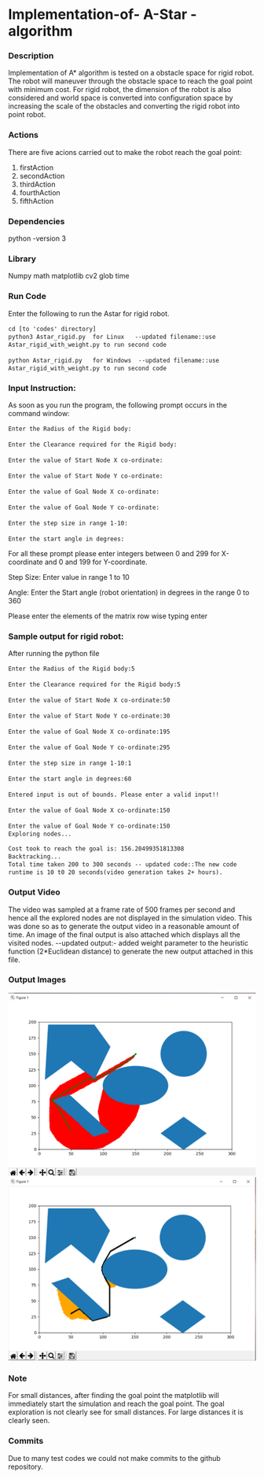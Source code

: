 # Implementation-of- A-Star -algorithm
### Description
Implementation of A* algorithm is tested on a obstacle space for rigid robot. The robot will maneuver through the obstacle space to reach the goal point with minimum cost. For rigid robot, the dimension of the robot is also considered and world space is converted into configuration space by increasing the scale of the obstacles and converting the rigid robot into point robot.

### Actions
There are five acions carried out to make the robot reach the goal point:
1. firstAction
2. secondAction
3. thirdAction
4. fourthAction
5. fifthAction



### Dependencies 
python -version 3   

### Library
Numpy
math
matplotlib
cv2
glob
time

### Run Code
Enter the following to run the Astar for rigid robot.

```
cd [to 'codes' directory]
python3 Astar_rigid.py  for Linux   --updated filename::use  Astar_rigid_with_weight.py to run second code

python Astar_rigid.py   for Windows  --updated filename::use  Astar_rigid_with_weight.py to run second code
```

### Input Instruction:
As soon as you run the program, the following prompt occurs in the command window:
```
Enter the Radius of the Rigid body:

Enter the Clearance required for the Rigid body:

Enter the value of Start Node X co-ordinate:

Enter the value of Start Node Y co-ordinate:

Enter the value of Goal Node X co-ordinate:

Enter the value of Goal Node Y co-ordinate:

Enter the step size in range 1-10:

Enter the start angle in degrees:
```
For all these prompt please enter integers between 0 and 299 for X-coordinate and 0 and 199 for Y-coordinate.

Step Size: Enter value in range 1 to 10

Angle: Enter the Start angle (robot orientation) in degrees in the range 0 to 360

Please enter the elements of the matrix row wise typing enter


### Sample output for rigid robot:
After running the python file
```
Enter the Radius of the Rigid body:5

Enter the Clearance required for the Rigid body:5

Enter the value of Start Node X co-ordinate:50

Enter the value of Start Node Y co-ordinate:30

Enter the value of Goal Node X co-ordinate:195

Enter the value of Goal Node Y co-ordinate:295

Enter the step size in range 1-10:1

Enter the start angle in degrees:60

Entered input is out of bounds. Please enter a valid input!!

Enter the value of Goal Node X co-ordinate:150

Enter the value of Goal Node Y co-ordinate:150
Exploring nodes...
```
```
Cost took to reach the goal is: 156.20499351813308
Backtracking...
Total time taken 200 to 300 seconds -- updated code::The new code runtime is 10 t0 20 seconds(video generation takes 2+ hours).
```

### Output Video
The video was sampled at a frame rate of 500 frames per second and hence all the explored nodes are not displayed in the simulation video. This was done so as to generate the output video in a reasonable amount of time. An image of the final output is also attached which displays all the visited nodes.
--updated output:- added weight parameter to the heuristic function (2*Euclidean distance) to generate the new output attached in this file. 

### Output Images
![Output 1 without weight.](Final_output_img.PNG)
![Output2 with weight.](Output_2.PNG)

### Note
For small distances, after finding the goal point the matplotlib will immediately start the simulation and reach the goal point. The goal exploration is not clearly see for small distances. For large distances it is clearly seen.


### Commits
Due to many test codes we could not make commits to the github repository.
